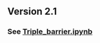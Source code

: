 ## Version 2.1
### See [Triple_barrier.ipynb](https://github.com/jo-cho/Triple_barrier_trading_method/blob/main/Triple-Barrier.ipynb)
